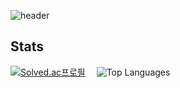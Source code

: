 ![header](https://capsule-render.vercel.app/api?type=transparent&color=gradient&height=300&section=header&text=Ryu%20Hanseong)


## Stats

[![Solved.ac프로필](http://mazassumnida.wtf/api/v2/generate_badge?boj=harry130)](https://solved.ac/harry130)  ![Top Languages](https://github-readme-stats.vercel.app/api/top-langs/?username=arsriu&layout=compact&theme=transparent)



<!--
**arsriu/arsriu** is a ✨ _special_ ✨ repository because its `README.md` (this file) appears on your GitHub profile.

Here are some ideas to get you started:

- 🔭 I’m currently working on ...
- 🌱 I’m currently learning ...
- 👯 I’m looking to collaborate on ...
- 🤔 I’m looking for help with ...
- 💬 Ask me about ...
- 📫 How to reach me: ...
- 😄 Pronouns: ...
- ⚡ Fun fact: ...
-->
